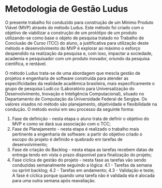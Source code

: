 # Metodologia de Gestão Ludus

O presente trabalho foi conduzido para construção de um Mínimo Produto Viável (MVP) através do método Ludus. Este método foi criado com o objetivo de viabilizar a construção de um protótipo de um produto utilizando-se como base o objeto de pesquisa tratado no Trabalho de Conclusão de Curso (TCC) do aluno, a justificativa para utilização deste método e desenvolvimento do MVP é explorar ao máximo o esforço despendido na realização da pesquisa e, com isso, impactar a sociedade, academia e pesquisador com um produto inovador, oriundo da pesquisa científica, e rentável.

O método Ludus trata-se de uma abordagem que mescla gestão de projetos e engenharia de software construída para atender as especificidades da realidade acadêmica brasileira, mais especificamente o grupo de pesquisa Ludii.co (Laboratório para Universalização do Desenvolvimento, Inovação e Inteligência Computacional), situado no Departamento de Computação da Universidade Federal de Sergipe. Os valores visados nó método são planejamento, objetividade e flexibilidade na condução. O método evolui em seu processo da seguinte forma:

1. Fase de definição - nesta etapa o aluno trata de definir o objetivo do MVP e como se dará sua associação com o TCC;
2. Fase de Planejamento - nesta etapa é realizado o trabalho mais pertinente a engenharia de software: a partir do objetivo criado o escopo do projeto é definido e quebrado em tarefas de desenvolvimento;
3. Fase de criação do Backlog - nesta etapa as tarefas recebem datas de entrega tendo em vista o prazo disponível para finalização do projeto;
4. Fase cíclica de gestão do projeto - nesta fase as tarefas vão sendo conduzidas semanalmente seguindo a lógica:
  4.1 - Tarefas da semana ou sprint backlog; 
  4.2 - Tarefas em andamento; 
  4.3 - Validação e teste; A fase é cíclica porque quando uma tarefa não é validada ela é alocada para uma outra semana após reavaliação.
